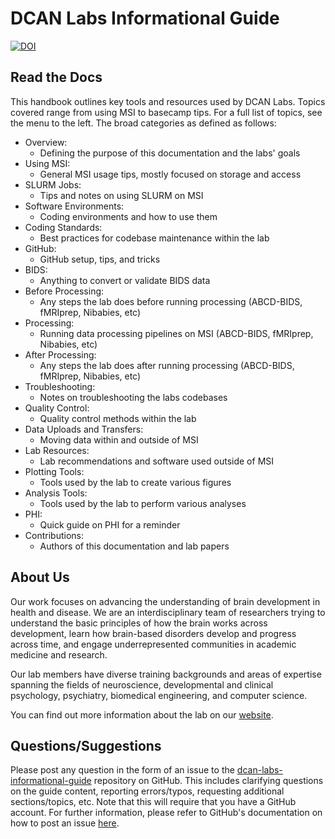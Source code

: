 # DCAN Labs Informational Guide

[![DOI](https://zenodo.org/badge/DOI/10.5281/zenodo.8161443.svg)](https://doi.org/10.5281/zenodo.8161443)

## Read the Docs

This handbook outlines key tools and resources used by DCAN Labs. Topics covered range from using MSI to basecamp tips. For a full list of topics, see the menu to the left. The broad categories as defined as follows:

- Overview: 
    - Defining the purpose of this documentation and the labs' goals
- Using MSI: 
    - General MSI usage tips, mostly focused on storage and access
- SLURM Jobs:
    - Tips and notes on using SLURM on MSI
- Software Environments:
    - Coding environments and how to use them
- Coding Standards:
    - Best practices for codebase maintenance within the lab
- GitHub:
    - GitHub setup, tips, and tricks
- BIDS:
    - Anything to convert or validate BIDS data
- Before Processing:
    - Any steps the lab does before running processing (ABCD-BIDS, fMRIprep, Nibabies, etc)
- Processing:
    - Running data processing pipelines on MSI (ABCD-BIDS, fMRIprep, Nibabies, etc)
- After Processing:
    - Any steps the lab does after running processing (ABCD-BIDS, fMRIprep, Nibabies, etc)
- Troubleshooting:
    - Notes on troubleshooting the labs codebases
- Quality Control:
    - Quality control methods within the lab
- Data Uploads and Transfers:
    - Moving data within and outside of MSI
- Lab Resources:
    - Lab recommendations and software used outside of MSI
- Plotting Tools:
    - Tools used by the lab to create various figures
- Analysis Tools:
    - Tools used by the lab to perform various analyses 
- PHI:
    - Quick guide on PHI for a reminder
- Contributions:
    - Authors of this documentation and lab papers


## About Us

Our work focuses on advancing the understanding of brain development in health and disease. We are an interdisciplinary team of researchers trying to understand the basic principles of how the brain works across development, learn how brain-based disorders develop and progress across time, and engage underrepresented communities in academic medicine and research.

Our lab members have diverse training backgrounds and areas of expertise spanning the fields of neuroscience, developmental and clinical psychology, psychiatry, biomedical engineering, and computer science.

You can find out more information about the lab on our [website](https://innovation.umn.edu/developmental-cognition-and-neuroimaging-lab/).


## Questions/Suggestions

Please post any question in the form of an issue to the [dcan-labs-informational-guide](https://github.com/DCAN-Labs/dcan-labs-informational-guide/issues) repository on GitHub. This includes clarifying questions on the guide content, reporting errors/typos, requesting additional sections/topics, etc. Note that this will require that you have a GitHub account. For further information, please refer to GitHub's documentation on how to post an issue [here](https://docs.github.com/en/issues/tracking-your-work-with-issues/creating-an-issue).
